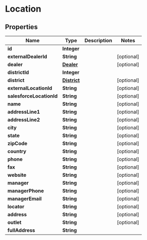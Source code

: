 # Location

## Properties
Name | Type | Description | Notes
------------ | ------------- | ------------- | -------------
**id** | **Integer** |  | 
**externalDealerId** | **String** |  |  [optional]
**dealer** | [**Dealer**](Dealer.md) |  |  [optional]
**districtId** | **Integer** |  | 
**district** | [**District**](District.md) |  |  [optional]
**externalLocationId** | **String** |  |  [optional]
**salesforceLocationId** | **String** |  |  [optional]
**name** | **String** |  |  [optional]
**addressLine1** | **String** |  |  [optional]
**addressLine2** | **String** |  |  [optional]
**city** | **String** |  |  [optional]
**state** | **String** |  |  [optional]
**zipCode** | **String** |  |  [optional]
**country** | **String** |  |  [optional]
**phone** | **String** |  |  [optional]
**fax** | **String** |  |  [optional]
**website** | **String** |  |  [optional]
**manager** | **String** |  |  [optional]
**managerPhone** | **String** |  |  [optional]
**managerEmail** | **String** |  |  [optional]
**locator** | **String** |  |  [optional]
**address** | **String** |  |  [optional]
**outlet** | **String** |  |  [optional]
**fullAddress** | **String** |  | 
